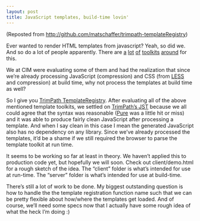 ```yaml
--- 
layout: post
title: JavaScript templates, build-time lovin'
---
```

(Reposted from <a href="http://github.com/matschaffer/trimpath-templateRegistry">http://github.com/matschaffer/trimpath-templateRegistry</a>)

Ever wanted to render HTML templates from javascript? Yeah, so did we. And so do a lot of people apparently. There are <a href="http://beebole.com/pure/" title="PURE - JavaScript Template Engine">a</a> <a href="http://embeddedjs.com/" title="EJS - JavaScript Templates">lot</a> <a href="http://www.kuwata-lab.com/tenjin/" title="Tenjin - the fastest template engine in the world">of</a> <a href="http://code.google.com/p/jssmarty/" title="jssmarty - Project Hosting on Google Code">toolkits</a> <a href="http://code.google.com/p/trimpath/wiki/JavaScriptTemplates" title="JavaScriptTemplates - trimpath - Project Hosting on Google Code">around</a> for this.

We at CIM were evaluating some of them and had the realization that since we&#8217;re already processing JavaScript (compression) and CSS (from <a href="http://lesscss.org/" title="LESS - Leaner CSS">LESS</a> and compression) at build time, why not process the templates at build time as well?

So I give you <a href="http://github.com/matschaffer/trimpath-templateRegistry">TrimPath TemplateRegistry</a>. After evaluating all of the above mentioned template toolkits, we settled on <a href="http://code.google.com/p/trimpath/wiki/JavaScriptTemplates" title="JavaScriptTemplates - trimpath - Project Hosting on Google Code">TrimPath&#8217;s JST</a> because we all could agree that the syntax was reasonable (<a href="http://beebole.com/pure/" title="PURE - JavaScript Template Engine">Pure</a> was a little hit or miss) and it was able to produce fairly clean JavaScript after processing a template. And when I say clean in this case I mean the generated JavaScript also has no dependency on any library. Since we&#8217;ve already processed the templates, it&#8217;d be a shame if we still required the browser to parse the template toolkit at run time.

It seems to be working so far at least in theory. We haven&#8217;t applied this to production code yet, but hopefully we will soon. Check out client/demo.html for a rough sketch of the idea. The &#8220;client&#8221; folder is what&#8217;s intended for use at run-time. The &#8220;server&#8221; folder is what&#8217;s intended for use at build-time.

There&#8217;s still a lot of work to be done. My biggest outstanding question is how to handle the the template registration function name such that we can be pretty flexible about how/where the templates get loaded. And of course, we&#8217;ll need some specs now that I actually have some rough idea of what the heck I&#8217;m doing :)
